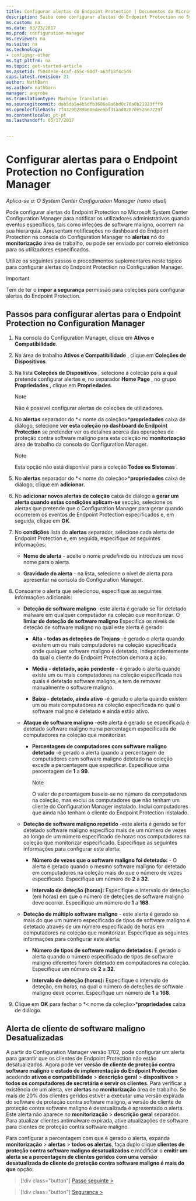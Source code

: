 ```yaml
---
title: Configurar alertas do Endpoint Protection | Documentos do Microsoft
description: Saiba como configurar alertas do Endpoint Protection no System Center Configuration Manager.
ms.custom: na
ms.date: 03/23/2017
ms.prod: configuration-manager
ms.reviewer: na
ms.suite: na
ms.technology:
- configmgr-other
ms.tgt_pltfrm: na
ms.topic: get-started-article
ms.assetid: f504de3e-4caf-455c-80d7-a63f13f4c5d9
caps.latest.revision: 21
author: NathBarn
ms.author: nathbarn
manager: angrobe
ms.translationtype: Machine Translation
ms.sourcegitcommit: dab5da5a4b5dfb3606a8a6bd0c70a0b21923fff9
ms.openlocfilehash: 7f4329b289b606dee5bf31aad8207de52667229f
ms.contentlocale: pt-pt
ms.lasthandoff: 05/17/2017


---
```


#  <a name="configure-alerts-for-endpoint-protection-in-configuration-manager"></a>Configurar alertas para o Endpoint Protection no Configuration Manager

*Aplica-se a: O System Center Configuration Manager (ramo atual)*

 Pode configurar alertas do Endpoint Protection no Microsoft System Center Configuration Manager para notificar os utilizadores administrativos quando eventos específicos, tais como infeções de software maligno, ocorrem na sua hierarquia. Apresentam notificações no dashboard do Endpoint Protection na consola do Configuration Manager no **alertas** nó do **monitorização** área de trabalho, ou pode ser enviado por correio eletrónico para os utilizadores especificados.

 Utilize os seguintes passos e procedimentos suplementares neste tópico para configurar alertas do Endpoint Protection no Configuration Manager.

> [!IMPORTANT]
>  Tem de ter o **impor a segurança** permissão para coleções para configurar alertas do Endpoint Protection.

## <a name="steps-to-configure-alerts-for-endpoint-protection-in-configuration-manager"></a>Passos para configurar alertas para o Endpoint Protection no Configuration Manager

1.  Na consola do Configuration Manager, clique em **Ativos e Compatibilidade**.

2.  Na área de trabalho **Ativos e Compatibilidade** , clique em **Coleções de Dispositivos**.

3.  Na lista **Coleções de Dispositivos** , selecione a coleção para a qual pretende configurar alertas e, no separador **Home Page** , no grupo **Propriedades** , clique em **Propriedades**.

    > [!NOTE]
    >  Não é possível configurar alertas de coleções de utilizadores.

4.  No **alertas** separador do *< nome da coleção\>***propriedades** caixa de diálogo, selecione **ver esta coleção no dashboard do Endpoint Protection** se pretender ver os detalhes acerca das operações de proteção contra software maligno para esta coleção no **monitorização** área de trabalho da consola do Configuration Manager.

    > [!NOTE]
    >  Esta opção não está disponível para a coleção **Todos os Sistemas** .

5.  No **alertas** separador do *< nome da coleção\>***propriedades** caixa de diálogo, clique em **adicionar**.

6.  No **adicionar novos alertas de coleção** caixa de diálogo a **gerar um alerta quando estas condições aplicam-se** secção, selecione os alertas que pretende que o Configuration Manager para gerar quando ocorrerem os eventos de Endpoint Protection especificados e, em seguida, clique em **OK**.

7.  No **condições** lista do **alertas** separador, selecione cada alerta de Endpoint Protection e, em seguida, especifique as seguintes informações:

    -   **Nome do alerta** - aceite o nome predefinido ou introduza um novo nome para o alerta.

    -   **Gravidade do alerta** - na lista, selecione o nível de alerta para apresentar na consola do Configuration Manager.

8.  Consoante o alerta que selecionou, especifique as seguintes informações adicionais:

    -   **Deteção de software maligno** -este alerta é gerado se for detetado malware em qualquer computador na coleção que monitorizar. O **limiar de deteção de software maligno** Especifica os níveis de deteção de software maligno no qual este alerta é gerado:

        -   **Alta - todas as deteções de Trojans** -é gerado o alerta quando existem um ou mais computadores na coleção especificada onde qualquer software maligno é detetado, independentemente da qual o cliente do Endpoint Protection demora a ação.

        -   **Média - detetado, ação pendente** - é gerado o alerta quando existe um ou mais computadores na coleção especificada nos quais é detetado software maligno, e tem de remover manualmente o software maligno.

        -   **Baixa - detetado, ainda ativo** -é gerado o alerta quando existem um ou mais computadores na coleção especificada no qual o software maligno é detetado e ainda estão ativo.

    -   **Ataque de software maligno** -este alerta é gerado se especificada é detetado software maligno numa percentagem especificada de computadores na coleção que monitorizar.

        -   **Percentagem de computadores com software maligno detetado** -é gerado o alerta quando a percentagem de computadores com software maligno detetado na coleção excede a percentagem que especificar. Especifique uma percentagem de **1** a **99**.

            > [!NOTE]
            >  O valor de percentagem baseia-se no número de computadores na coleção, mas exclui os computadores que não tenham um cliente do Configuration Manager instalado. Inclui computadores que ainda não tenham o cliente do Endpoint Protection instalado.

    -   **Deteção de software maligno repetido** -este alerta é gerado se for detetado software maligno específico mais de um número de vezes ao longo de um número especificado de horas nos computadores na coleção que monitorizar especificado. Especifique as seguintes informações para configurar este alerta:

        -   **Número de vezes que o software maligno foi detetado:** - O alerta é gerado quando o mesmo software maligno for detetado em computadores na coleção mais do que o número de vezes especificado. Especifique um número de **2** a **32**.

        -   **Intervalo de deteção (horas):** Especifique o intervalo de deteção (em horas) em que o número de deteções de software maligno deve ocorrer. Especifique um número de **1** a **168**.

    -   **Deteção de múltiplo software maligno** - este alerta é gerado se mais do que um número especificado de tipos de software maligno é detetado através de um número especificado de horas em computadores na coleção que monitorizar. Especifique as seguintes informações para configurar este alerta:

        -   **Número de tipos de software maligno detetados:** É gerado o alerta quando o número especificado de tipos de software maligno diferentes forem detetado em computadores na coleção. Especifique um número de **2** a **32**.

        -   **Intervalo de deteção (horas):** Especifique o intervalo de deteção, em horas, na qual o número de deteções de software maligno deve ocorrer. Especifique um número de **1** a **168**.

9. Clique em **OK** para fechar o *< nome da coleção\>***propriedades** caixa de diálogo.  

## <a name="alert-for-outdated-malware-client"></a>Alerta de cliente de software maligno Desatualizadas

A partir do Configuration Manager versão 1702, pode configurar um alerta para garantir que os clientes de Endpoint Protection não estão desatualizados. Agora pode ver **versão de cliente de proteção contra software maligno** e **estado de implementação do Endpoint Protection** acedendo **ativos e compatibilidade** > **descrição geral** > **dispositivos** > **todos os computadores de secretária e servir os clientes**. Para verificar a existência de um alerta, ver **alertas** no **monitorização** área de trabalho. Se mais de 20% dos clientes geridos estiver a executar uma versão expirada do software de proteção contra software maligno, a versão de cliente de proteção contra software maligno é desatualizada é apresentado o alerta. Este alerta não aparece no **monitorização** > **descrição geral** separador. Para atualizar clientes antimalware expirada, ative atualizações de software para clientes de proteção contra software maligno.

Para configurar a percentagem com que é gerado o alerta, expanda **monitorização** > **alertas** > **todos os alertas**, faça duplo clique **clientes de proteção contra software maligno desatualizados** e modificar o **emitir um alerta se a percentagem de clientes geridos com uma versão desatualizada do cliente de proteção contra software maligno é mais do que** opção.

> [!div class="button"]
[Passo seguinte >](endpoint-definition-updates.md)

> [!div class="button"]
[Segurança >](endpoint-protection-site-role.md)

